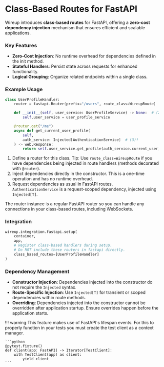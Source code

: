 # Class-Based Routes for FastAPI

Wireup introduces **class-based routes** for FastAPI, offering a **zero-cost dependency injection** mechanism that ensures efficient and scalable applications.

### Key Features

- **Zero-Cost Injection**: No runtime overhead for dependencies defined in the init method.
- **Stateful Handlers**: Persist state across requests for enhanced functionality.
- **Logical Grouping**: Organize related endpoints within a single class.

### Example Usage

```python
class UserProfileHandler:
    router = fastapi.Router(prefix="/users", route_class=WireupRoute)  # (1)!

    def __init__(self, user_service: UserProfileService) -> None:  # (2)!
        self.user_service = user_profile_service

    @router.get("/me")
    async def get_current_user_profile(
        self,
        auth_service: Injected[AuthenticationService]  # (3)!
    ) -> web.Response:
        return self.user_service.get_profile(auth_service.current_user)
```

1. Define a router for this class. Tip: Use `route_class=WireupRoute` if you have dependencies being injected in route handlers (methods decorated with `@router`).
2. Inject dependencies directly in the constructor. This is a one-time operation and has no runtime overhead.
3. Request dependencies as usual in FastAPI routes. `AuthenticationService` is a request-scoped dependency, injected using `Injected[T]`.


The router instance is a regular FastAPI router so you can handle any connections in your class-based routes,
including WebSockets.


### Integration

```python
wireup.integration.fastapi.setup(
    container,
    app,
    # Register class-based handlers during setup.
    # Do NOT include these routers in fastapi directly. 
    class_based_routes=[UserProfileHandler]
)
```

### Dependency Management

- **Constructor Injection**: Dependencies injected into the constructor do not require the `Injected` syntax.
- **Route-Specific Injection**: Use `Injected[T]` for transient or scoped dependencies within route methods.
- **Overriding**: Dependencies injected into the constructor cannot be overridden after application startup. Ensure overrides happen before the application starts.


!!! warning
    This feature makes use of FastAPI's lifespan events. For this to properly function in your tests you must create
    the test client as a context manager.

    ```python
    @pytest.fixture()
    def client(app: FastAPI) -> Iterator[TestClient]:
        with TestClient(app) as client:
            yield client
    ```